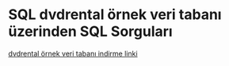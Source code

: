 # SQL dvdrental örnek veri tabanı üzerinden SQL Sorguları

[dvdrental örnek veri tabanı indirme linki](https://www.postgresqltutorial.com/wp-content/uploads/2019/05/dvdrental.zip)
